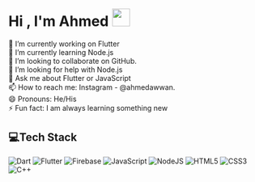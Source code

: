 <h1>Hi , I'm Ahmed <img src="https://media.giphy.com/media/hvRJCLFzcasrR4ia7z/giphy.gif" width="35"></h1>

<!-- <img src="https://readme-typing-svg.herokuapp.com?lines=Flutter+Developer;JavaScript+Developer&center=true&width=210&height=50" width = "100%"> 
  
<h2><img src = "https://user-images.githubusercontent.com/63050133/156777293-72a6e681-2582-4a9d-ad92-09d1181d47c7.gif" width = "50px" height ="50px">About Me :</h2> -->
  

🔭 I’m currently working on Flutter <br>
🌱 I’m currently learning Node.js <br>
👯 I’m looking to collaborate on GitHub. <br>
🤔 I’m looking for help with Node.js <br>
💬 Ask me about Flutter or JavaScript <br>
📫 How to reach me: Instagram - @ahmedawwan. <br>
😄 Pronouns: He/His <br>
⚡ Fun fact: I am always learning something new

    
<!--
<h2><img src="https://media.giphy.com/media/iY8CRBdQXODJSCERIr/giphy.gif" width = "50px" height ="50px"> Socials</h2>

[![Behance](https://img.shields.io/badge/Behance-1769ff?logo=behance&logoColor=white)](https://behance.net/ahmedawwan) [![Instagram](https://img.shields.io/badge/Instagram-%23E4405F.svg?logo=Instagram&logoColor=white)](https://instagram.com/ahmedawwan) [![LinkedIn](https://img.shields.io/badge/LinkedIn-%230077B5.svg?logo=linkedin&logoColor=white)](https://linkedin.com/in/ahmedawwan) -->
  



<h2>💻Tech Stack</h2>

![Dart](https://img.shields.io/badge/dart-%230175C2.svg?style=for-the-badge&logo=dart&logoColor=white) ![Flutter](https://img.shields.io/badge/Flutter-%2302569B.svg?style=for-the-badge&logo=Flutter&logoColor=white) ![Firebase](https://img.shields.io/badge/firebase-%23039BE5.svg?style=for-the-badge&logo=firebase) ![JavaScript](https://img.shields.io/badge/javascript-%23323330.svg?style=for-the-badge&logo=javascript&logoColor=%23F7DF1E) ![NodeJS](https://img.shields.io/badge/node.js-6DA55F?style=for-the-badge&logo=node.js&logoColor=white)  ![HTML5](https://img.shields.io/badge/html5-%23E34F26.svg?style=for-the-badge&logo=html5&logoColor=white) ![CSS3](https://img.shields.io/badge/css3-%231572B6.svg?style=for-the-badge&logo=css3&logoColor=white)  ![C++](https://img.shields.io/badge/c++-%2300599C.svg?style=for-the-badge&logo=c%2B%2B&logoColor=white)   

<!-- <h2>📊GitHub Stats :</h2>


![](https://github-readme-stats.vercel.app/api?username=ahmedawwan&theme=radical&hide_border=false&include_all_commits=false&count_private=false)<br/>
![](https://github-readme-streak-stats.herokuapp.com/?user=ahmedawwan&theme=radical&hide_border=false)<br/>
![](https://github-readme-stats.vercel.app/api/top-langs/?username=ahmedawwan&theme=radical&hide_border=false&include_all_commits=false&count_private=false&layout=compact)


<h2>🏆GitHub Trophies</h2>

![](https://github-profile-trophy.vercel.app/?username=ahmedawwan&theme=radical&no-frame=false&no-bg=false&margin-w=4)

<h3> ✍️Random Dev Quote</h3>


![](https://quotes-github-readme.vercel.app/api?type=horizontal&theme=radical)

---
[![](https://visitcount.itsvg.in/api?id=ahmedawwan&icon=0&color=0)](https://visitcount.itsvg.in) -->
